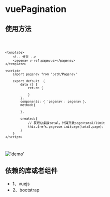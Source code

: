 # vuePagination

## 使用方法

<code>

	<template>
		<!-- 分页 -->
		<pagenav v-ref:pagevue></pagenav>
	</template>

	<script>
		import pagenav from 'path/Pagenav'

		export default  {
			data () {
				return {

				}
			},
			components: { 'pagenav': pagenav },
			method:{

			},

			created:{
				// 获取总条数total，计算页数page=total/limit
			  	this.$refs.pagevue.initpage(total,page);
			}
		}
	</script>
</code>


!['demo']('http://7xioxc.com1.z0.glb.clouddn.com/QQ%E6%88%AA%E5%9B%BE20161110102809.jpg')

## 依赖的库或者组件

<ul>
	<li>1、vuejs</li>
	<li>2、bootstrap</li>
</ul>

